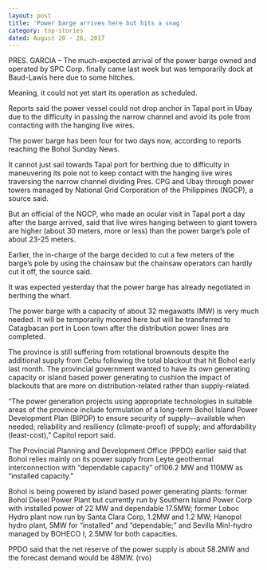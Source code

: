 ```yaml
---
layout: post
title: 'Power barge arrives here but hits a snag'
category: top-stories
dated: August 20 - 26, 2017
---
```


PRES. GARCIA – The much-expected arrival of the power barge owned and operated by SPC Corp. finally came last week but was temporarily dock at Baud-Lawis here due to some hitches.

Meaning, it could not yet start its operation as scheduled.

Reports said the power vessel could not drop anchor in Tapal port in Ubay due to the difficulty in passing the narrow channel and avoid its pole from contacting with the hanging live wires.   

The power barge has been four for two days now, according to reports reaching the Bohol Sunday News.

It cannot just sail towards Tapal port for berthing due to difficulty in maneuvering its pole not to keep contact with the hanging live wires traversing the narrow channel dividing Pres. CPG and Ubay through power towers managed by National Grid Corporation of the Philippines (NGCP), a source said.

But an official of the NGCP, who made an ocular visit in Tapal port a day after the barge arrived, said that live wires hanging between to giant towers are higher (about 30 meters, more or less) than the power barge’s pole of about 23-25 meters.

Earlier, the in-charge of the barge decided to cut a few meters of the barge’s pole by using the chainsaw but the chainsaw operators can hardly cut it off, the source said.

It was expected yesterday that the power barge has already negotiated in berthing the wharf.

The power barge with a capacity of about 32 megawatts (MW) is very much needed. It will be temporarily moored here but will be transferred to Catagbacan port in Loon town after the distribution power lines are completed.

The province is still suffering from rotational brownouts despite the additional supply from Cebu following the total blackout that hit Bohol early last month.
The provincial government wanted to have its own generating capacity or island based power generating to cushion the impact of blackouts that are more on distribution-related rather than supply-related. 

“The power generation projects using appropriate technologies in suitable areas of the province include formulation of a long-term Bohol Island Power Development Plan (BIPDP) to ensure security of supply–-available when needed; reliability and resiliency (climate-proof) of supply; and affordability (least-cost),” Capitol report said.

The Provincial Planning and Development Office (PPDO) earlier said that Bohol relies mainly on its power supply from Leyte geothermal interconnection with “dependable capacity” of106.2 MW and 110MW as “installed capacity.”

Bohol is being powered by island based power generating plants: former Bohol Diesel Power Plant but currently run by Southern Island Power Corp with installed power of 22 MW and dependable 17.5MW; former Loboc Hydro plant now run by Santa Clara Corp, 1.2MW and 1.2 MW; Hanopol hydro plant, 5MW for “installed” and “dependable;” and Sevilla MinI-hydro managed by BOHECO I, 2.5MW for both capacities.

PPDO said that the net reserve of the power supply is about 58.2MW and the forecast demand would be 48MW. (rvo)
 
 